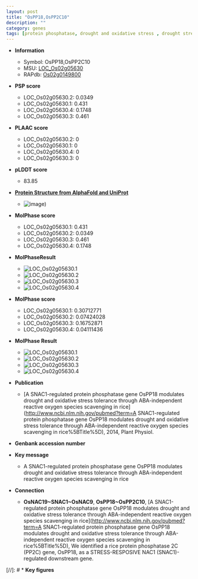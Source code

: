 ```yaml
---
layout: post
title: "OsPP18,OsPP2C10"
description: ""
category: genes
tags: [protein phosphatase, drought and oxidative stress , drought stress , oxidative stress, stress tolerance]
---
```


* **Information**  
    + Symbol: OsPP18,OsPP2C10  
    + MSU: [LOC_Os02g05630](http://rice.plantbiology.msu.edu/cgi-bin/ORF_infopage.cgi?orf=LOC_Os02g05630)  
    + RAPdb: [Os02g0149800](http://rapdb.dna.affrc.go.jp/viewer/gbrowse_details/irgsp1?name=Os02g0149800)  

* **PSP score**  
    + LOC_Os02g05630.2: 0.0349 
    + LOC_Os02g05630.1: 0.431 
    + LOC_Os02g05630.4: 0.1748 
    + LOC_Os02g05630.3: 0.461 

* **PLAAC score**  
    + LOC_Os02g05630.2: 0 
    + LOC_Os02g05630.1: 0 
    + LOC_Os02g05630.4: 0 
    + LOC_Os02g05630.3: 0 

* **pLDDT score**
    + 83.85

* **[Protein Structure from AlphaFold and UniProt](https://www.uniprot.org/uniprotkb/Q67UX7/entry#structure)**
    + ![image](https://ricepsp.github.io/images/Q6/AF-Q67UX7-F1.png))

* **MolPhase score**
    + LOC_Os02g05630.1: 0.431
    + LOC_Os02g05630.2: 0.0349
    + LOC_Os02g05630.3: 0.461
    + LOC_Os02g05630.4: 0.1748

* **MolPhaseResult**
    + ![LOC_Os02g05630.1](https://ricepsp.github.io/pictures/LOC_Os02g/LOC_Os02g05630.1.png)
    + ![LOC_Os02g05630.2](https://ricepsp.github.io/pictures/LOC_Os02g/LOC_Os02g05630.2.png)
    + ![LOC_Os02g05630.3](https://ricepsp.github.io/pictures/LOC_Os02g/LOC_Os02g05630.3.png)
    + ![LOC_Os02g05630.4](https://ricepsp.github.io/pictures/LOC_Os02g/LOC_Os02g05630.4.png)

* **MolPhase score**
    + LOC_Os02g05630.1: 0.30712771
    + LOC_Os02g05630.2: 0.07424028
    + LOC_Os02g05630.3: 0.16752871
    + LOC_Os02g05630.4: 0.04111436

* **MolPhase Result**
    + ![LOC_Os02g05630.1](https://304243504.github.io/Pictures/LOC_Os02g/LOC_Os02g05630.1.png)
    + ![LOC_Os02g05630.2](https://304243504.github.io/Pictures/LOC_Os02g/LOC_Os02g05630.2.png)
    + ![LOC_Os02g05630.3](https://304243504.github.io/Pictures/LOC_Os02g/LOC_Os02g05630.3.png)
    + ![LOC_Os02g05630.4](https://304243504.github.io/Pictures/LOC_Os02g/LOC_Os02g05630.4.png)

* **Publication**  
    + [A SNAC1-regulated protein phosphatase gene OsPP18 modulates drought and oxidative stress tolerance through ABA-independent reactive oxygen species scavenging in rice](http://www.ncbi.nlm.nih.gov/pubmed?term=A SNAC1-regulated protein phosphatase gene OsPP18 modulates drought and oxidative stress tolerance through ABA-independent reactive oxygen species scavenging in rice%5BTitle%5D), 2014, Plant Physiol.

* **Genbank accession number**  

* **Key message**  
    + A SNAC1-regulated protein phosphatase gene OsPP18 modulates drought and oxidative stress tolerance through ABA-independent reactive oxygen species scavenging in rice

* **Connection**  
    + __OsNAC19~SNAC1~OsNAC9__, __OsPP18~OsPP2C10__, [A SNAC1-regulated protein phosphatase gene OsPP18 modulates drought and oxidative stress tolerance through ABA-independent reactive oxygen species scavenging in rice](http://www.ncbi.nlm.nih.gov/pubmed?term=A SNAC1-regulated protein phosphatase gene OsPP18 modulates drought and oxidative stress tolerance through ABA-independent reactive oxygen species scavenging in rice%5BTitle%5D), We identified a rice protein phosphatase 2C (PP2C) gene, OsPP18, as a STRESS-RESPOSIVE NAC1 (SNAC1)-regulated downstream gene.

[//]: # * **Key figures**  


